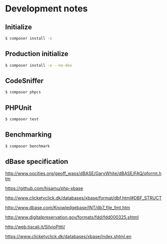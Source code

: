 # Development notes

## Initialize

```sh
$ composer install -o
```

## Production initialize

```sh
$ composer install -o --no-dev
```

## CodeSniffer

```sh
$ composer phpcs
```

## PHPUnit

```sh
$ composer test
```

## Benchmarking

```sh
$ composer benchmark
```

## dBase specification

http://www.oocities.org/geoff_wass/dBASE/GaryWhite/dBASE/FAQ/qformt.htm

https://github.com/hisamu/php-xbase

http://www.clicketyclick.dk/databases/xbase/format/dbf.html#DBF_STRUCT

http://www.dbase.com/Knowledgebase/INT/db7_file_fmt.htm

http://www.digitalpreservation.gov/formats/fdd/fdd000325.shtml

http://web.tiscali.it/SilvioPitti/

https://www.clicketyclick.dk/databases/xbase/index.shtml.en
